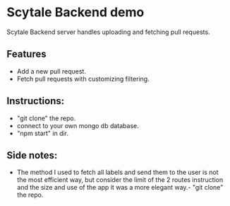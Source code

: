 # Scytale Backend demo

Scytale Backend server handles uploading and fetching pull requests.

## Features

- Add a new pull request.
- Fetch pull requests with customizing filtering.

## Instructions:

- "git clone" the repo.
- connect to your own mongo db database.
- "npm start" in dir.

## Side notes:

- The method I used to fetch all labels and send them to the user is not the most efficient way, but consider the limit of the 2 routes instruction and the size and use of the app it was a more elegant way.- "git clone" the repo.
